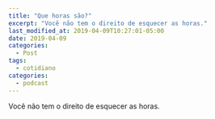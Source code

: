 ```yaml
---
title: "Que horas são?"
excerpt: "Você não tem o direito de esquecer as horas."
last_modified_at: 2019-04-09T10:27:01-05:00
date: 2019-04-09
categories:
  - Post
tags: 
  - cotidiano
categories:
  - podcast
---
```


Você não tem o direito de esquecer as horas.

